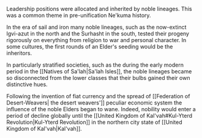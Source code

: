 Leadership positions were allocated and inherited by noble lineages. This was a common theme in pre-unification Ne'kuma history.

In the era of sail and iron many noble lineages, such as the now-extinct Igvi-azut in the north and the Surhasht in the south, tested their progeny rigorously on everything from religion to war and personal character. In some cultures, the first rounds of an Elder's seeding would be the inheritors.

In particularly stratified societies, such as the during the early modern period in the [[Natives of Sa'lah|Sa'lah Isles]], the noble lineages became so disconnected from the lower classes that their bulbs gained their own distinctive hues.

Following the invention of fiat currency and the spread of [[Federation of Desert-Weavers| the desert weavers']] peculiar economic system the influence of the noble Elders began to wane. Indeed, nobility would enter a period of decline globally until the [[United Kingdom of Kal'vah#Kul-Yterd Revolution|Kul-Yterd Revolution]] in the northern city state of [[United Kingdom of Kal'vah|Kal'vah]].
